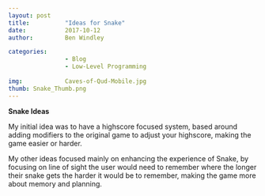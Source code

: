 ```yaml
---
layout: post
title:          "Ideas for Snake"
date:           2017-10-12
author:         Ben Windley

categories: 
                - Blog
                - Low-Level Programming
                
img:            Caves-of-Qud-Mobile.jpg
thumb: Snake_Thumb.png
---
```


<b>Snake Ideas</b>  <!--more-->

<p>My initial idea was to have a highscore focused system, based around adding modifiers to the original game to adjust your highscore, making the game easier or harder.</p>
<p>My other ideas focused mainly on enhancing the experience of Snake, by focusing on line of sight the user would need to remember where the longer their snake gets the harder it would be to remember, making the game more about memory and planning.</p>
